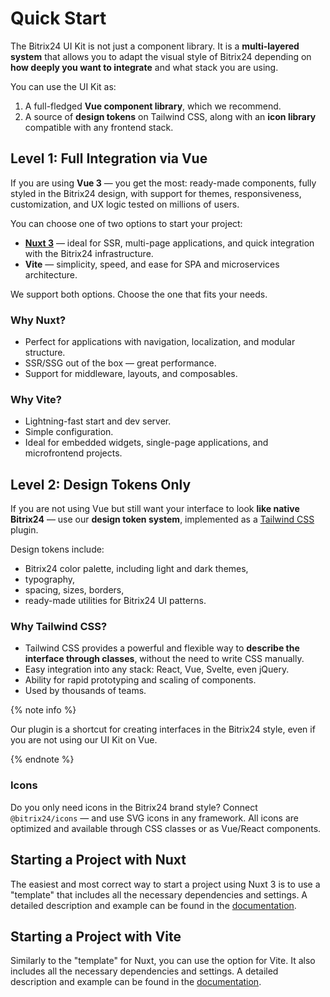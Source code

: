 # Quick Start

The Bitrix24 UI Kit is not just a component library. It is a **multi-layered system** that allows you to adapt the visual style of Bitrix24 depending on **how deeply you want to integrate** and what stack you are using.

You can use the UI Kit as:

1. A full-fledged **Vue component library**, which we recommend.
2. A source of **design tokens** on Tailwind CSS, along with an **icon library** compatible with any frontend stack.

## Level 1: Full Integration via Vue

If you are using **Vue 3** — you get the most: ready-made components, fully styled in the Bitrix24 design, with support for themes, responsiveness, customization, and UX logic tested on millions of users.

You can choose one of two options to start your project:

- **[Nuxt 3](https://ui3.nuxt.dev/)** — ideal for SSR, multi-page applications, and quick integration with the Bitrix24 infrastructure.
- **Vite** — simplicity, speed, and ease for SPA and microservices architecture.

We support both options. Choose the one that fits your needs.

### Why Nuxt?

- Perfect for applications with navigation, localization, and modular structure.
- SSR/SSG out of the box — great performance.
- Support for middleware, layouts, and composables.

### Why Vite?

- Lightning-fast start and dev server.
- Simple configuration.
- Ideal for embedded widgets, single-page applications, and microfrontend projects.

## Level 2: Design Tokens Only

If you are not using Vue but still want your interface to look **like native Bitrix24** — use our **design token system**, implemented as a [Tailwind CSS](https://tailwindcss.com/docs/utility-first) plugin.

Design tokens include:

- Bitrix24 color palette, including light and dark themes,
- typography,
- spacing, sizes, borders,
- ready-made utilities for Bitrix24 UI patterns.

### Why Tailwind CSS?

- Tailwind CSS provides a powerful and flexible way to **describe the interface through classes**, without the need to write CSS manually.
- Easy integration into any stack: React, Vue, Svelte, even jQuery.
- Ability for rapid prototyping and scaling of components.
- Used by thousands of teams.

{% note info %}

Our plugin is a shortcut for creating interfaces in the Bitrix24 style, even if you are not using our UI Kit on Vue.

{% endnote %}

### Icons

Do you only need icons in the Bitrix24 brand style? Connect `@bitrix24/icons` — and use SVG icons in any framework. All icons are optimized and available through CSS classes or as Vue/React components.

## Starting a Project with Nuxt

The easiest and most correct way to start a project using Nuxt 3 is to use a "template" that includes all the necessary dependencies and settings. A detailed description and example can be found in the [documentation](https://bitrix24.github.io/b24ui/guide/installation-nuxt-app.html).

## Starting a Project with Vite

Similarly to the "template" for Nuxt, you can use the option for Vite. It also includes all the necessary dependencies and settings. A detailed description and example can be found in the [documentation](https://bitrix24.github.io/b24ui/guide/installation-vue.html).
